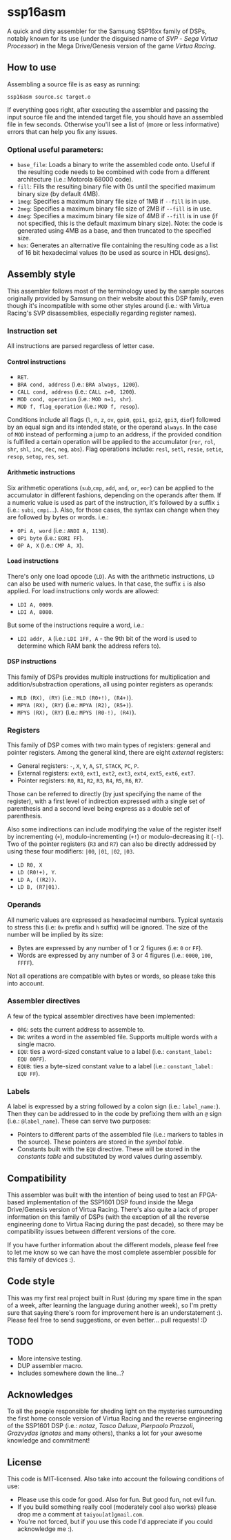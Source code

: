 # ssp16asm

A quick and dirty assembler for the Samsung SSP16xx family of DSPs, notably known for its use (under the disguised name of _SVP_ - *Sega Virtua Processor*) in the Mega Drive/Genesis version of the game *Virtua Racing*.

## How to use

Assembling a source file is as easy as running:

```
ssp16asm source.sc target.o
```

If everything goes right, after executing the assembler and passing the input source file and the intended target file, you should have an assembled file in few seconds. Otherwise you'll see a list of (more or less informative) errors that can help you fix any issues.

### Optional useful parameters:

- `base_file`: Loads a binary to write the assembled code onto. Useful if the resulting code needs to be combined with code from a different architecture (i.e.: Motorola 68000 code).
- `fill`: Fills the resulting binary file with 0s until the specified maximum binary size (by default 4MB).
- `1meg`: Specifies a maximum binary file size of 1MB if `--fill` is in use.
- `2meg`: Specifies a maximum binary file size of 2MB if `--fill` is in use.
- `4meg`: Specifies a maximum binary file size of 4MB if `--fill` is in use (if not specified, this is the default maximum binary size). Note: the code is generated using 4MB as a base, and then truncated to the specified size.
- `hex`: Generates an alternative file containing the resulting code as a list of 16 bit hexadecimal values (to be used as source in HDL designs).

## Assembly style

This assembler follows most of the terminology used by the sample sources originally provided by Samsung on their website about this DSP family, even though it's incompatible with some other styles around (i.e.: with Virtua Racing's SVP disassemblies, especially regarding register names).

### Instruction set

All instructions are parsed regardless of letter case.

#### Control instructions

* `RET`.
* `BRA cond, address` (i.e.: `BRA always, 1200`).
* `CALL cond, address` (i.e.: `CALL z=0, 1200`).
* `MOD cond, operation` (i.e.: `MOD n=1, shr`).
* `MOD f, flag_operation` (i.e.: `MOD f, resop`).

Conditions include all flags (`l`, `n`, `z`, `ov`, `gpi0`, `gpi1`, `gpi2`, `gpi3`, `diof`) followed by an equal sign and its intended state, or the operand `always`. In the case of `MOD` instead of performing a jump to an address, if the provided condition is fulfilled a certain operation will be applied to the accumulator (`ror`, `rol`, `shr`, `shl`, `inc`, `dec`, `neg`, `abs`). Flag operations include: `resl`, `setl`, `resie`, `setie`, `resop`, `setop`, `res`, `set`.

#### Arithmetic instructions

Six arithmetic operations (`sub`,`cmp`, `add`, `and`, `or`, `eor`) can be applied to the accumulator in different fashions, depending on the operands after them. If a numeric value is used as part of the instruction, it's followed by a suffix `i` (i.e.: `subi`, `cmpi`...). Also, for those cases, the syntax can change when they are followed by bytes or words. i.e.:

* `OPi A, word` (i.e.: `ANDI A, 1138`).
* `OPi byte` (i.e.: `EORI FF`).
* `OP A, X` (i.e.: `CMP A, X`).

#### Load instructions

There's only one load opcode (`LD`). As with the arithmetic instructions, `LD` can also be used with numeric values. In that case, the suffix `i` is also applied. For load instructions only words are allowed:

* `LDI A, 0009`.
* `LDI A, 8080`.

But some of the instructions require a word, i.e.:

* `LDI addr, A` (i.e.: `LDI 1FF, A` - the 9th bit of the word is used to determine which RAM bank the address refers to).

#### DSP instructions

This family of DSPs provides multiple instructions for multiplication and addition/substraction operations, all using pointer registers as operands:

* `MLD (RX), (RY)` (i.e.: `MLD (R0+!), (R4+)`).
* `MPYA (RX), (RY)` (i.e.: `MPYA (R2), (R5+)`).
* `MPYS (RX), (RY)` (i.e.: `MPYS (R0-!), (R4)`).

### Registers

This family of DSP comes with two main types of registers: general and pointer registers. Among the general kind, there are eight _external_ registers:

* General registers: `-`, `X`, `Y`, `A`, `ST`, `STACK`, `PC`, `P`.
* External registers: `ext0`, `ext1`, `ext2`, `ext3`, `ext4`, `ext5`, `ext6`, `ext7`.
* Pointer registers: `R0`, `R1`, `R2`, `R3`, `R4`, `R5`, `R6`, `R7`.

Those can be referred to directly (by just specifying the name of the register), with a first level of indirection expressed with a single set of parenthesis and a second level being express as a double set of parenthesis.

Also some indirections can include modifying the value of the register itself by incrementing (`+`), modulo-incrementing (`+!`) or modulo-decreasing it (`-!`). Two of the pointer registers (`R3` and `R7`) can also be directly addressed by using these four modifiers: `|00`, `|01`, `|02`, `|03`. 

* `LD R0, X`
* `LD (R0!+), Y`.
* `LD A, ((R2))`.
* `LD B, (R7|01)`.

### Operands

All numeric values are expressed as hexadecimal numbers. Typical syntaxis to stress this (i.e: `0x` prefix and `h` suffix) will be ignored. The size of the number will be implied by its size:

* Bytes are expressed by any number of 1 or 2 figures (i.e: `0` or `FF`).
* Words are expressed by any number of 3 or 4 figures (i.e.: `0000`, `100`, `FFFF`).

Not all operations are compatible with bytes or words, so please take this into account. 

### Assembler directives

A few of the typical assembler directives have been implemented:

* `ORG`: sets the current address to assemble to.
* `DW`: writes a word in the assembled file. Supports multiple words with a single macro.
* `EQU`: ties a word-sized constant value to a label (i.e.: `constant_label: EQU 00FF`).
* `EQUB`: ties a byte-sized constant value to a label (i.e.: `constant_label: EQU FF`).

### Labels

A label is expressed by a string followed by a colon sign (i.e.: `label_name:`). Then they can be addressed to in the code by prefixing them with an `@` sign (i.e.: `@label_name`).  These can serve two purposes:

* Pointers to different parts of the assembled file (i.e.: markers to tables in the source). These pointers are stored in the *symbol table*.
* Constants built with the `EQU` directive. These will be stored in the *constants table* and substituted by word values during assembly.

## Compatibility

This assembler was built with the intention of being used to test an FPGA-based implementation of the SSP1601 DSP found inside the Mega Drive/Genesis version of Virtua Racing. There's also quite a lack of proper information on this family of DSPs (with the exception of all the reverse engineering done to Virtua Racing during the past decade), so there may be compatibility issues between different versions of the core.

If you have further information about the different models, please feel free to let me know so we can have the most complete assembler possible for this family of devices :).

## Code style

This was my first real project built in Rust (during my spare time in the span of a week, after learning the language during another week), so I'm pretty sure that saying there's room for improvement here is an understatement :). Please feel free to send suggestions, or even better... pull requests! :D

## TODO

* More intensive testing.
* DUP assembler macro.
* Includes somewhere down the line...?

## Acknowledges

To all the people responsible for sheding light on the mysteries surrounding the first home console version of Virtua Racing and the reverse engineering of the SSP1601 DSP (i.e.: *notaz*, *Tasco Deluxe*, *Pierpaolo Prazzoli*, *Grazvydas Ignotas* and many others), thanks a lot for your awesome knowledge and commitment!

## License

This code is MIT-licensed. Also take into account the following conditions of use:

* Please use this code for good. Also for fun. But good fun, not evil fun.
* If you build something really cool (moderately cool also works) please drop me a comment at `taiyou[at]gmail.com`.
* You're not forced, but if you use this code I'd appreciate if you could acknowledge me :).